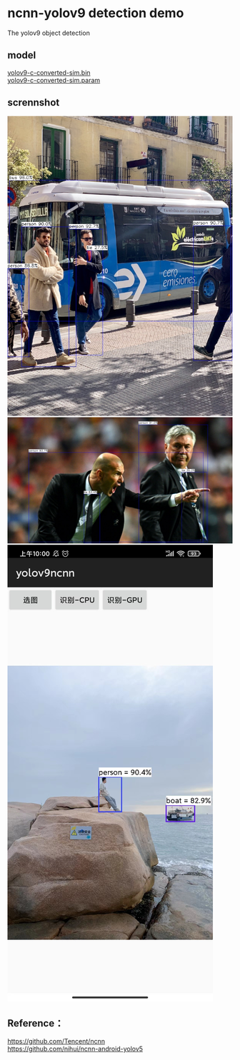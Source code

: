 # ncnn-yolov9 detection demo
The yolov9 object detection


## model
[yolov9-c-converted-sim.bin](./model/yolov9-c-converted-sim.bin)  
[yolov9-c-converted-sim.param](./model/yolov9-c-converted-sim.param)

## scrennshot
![](./yolov9-ncnn/result/image.jpg)
![](./yolov9-ncnn/result/image1.jpg)
![](./yolov9-ncnn-android/screenshot.jpg)

## Reference：  
https://github.com/Tencent/ncnn  
https://github.com/nihui/ncnn-android-yolov5

